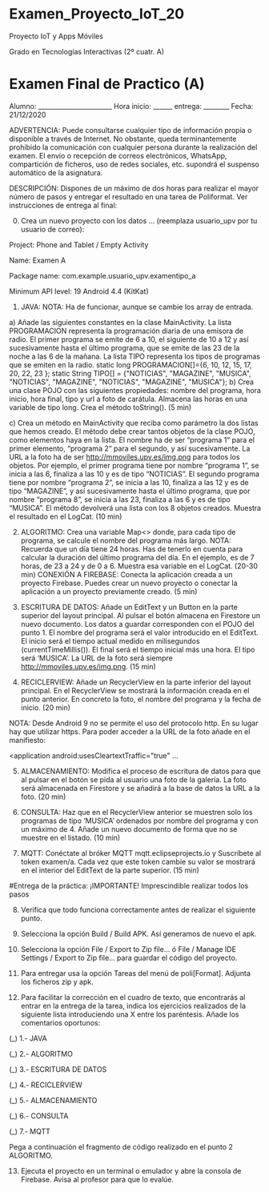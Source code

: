 
# Examen_Proyecto_IoT_20

Proyecto IoT y Apps Móviles

Grado en Tecnologías Interactivas (2º cuatr. A)

# Examen Final de Practico (A)

Alumno: _______________________ Hora inicio: ______ entrega: ________   Fecha: 21/12/2020

ADVERTENCIA: Puede consultarse cualquier tipo de información propia o disponible a través de Internet. No obstante, queda terminantemente prohibido la comunicación con cualquier persona durante la realización del examen. El envío o recepción de correos electrónicos, WhatsApp, compartición de ficheros, uso de redes sociales, etc. supondrá el suspenso automático de la asignatura.

DESCRIPCIÓN: Dispones de un máximo de dos horas para realizar el mayor número de pasos y entregar el resultado en una tarea de Poliformat. Ver instrucciones de entrega al final: 

0.	Crea un nuevo proyecto con los datos … (reemplaza usuario_upv por tu usuario de correo): 

Project: Phone and Tablet / Empty Activity

Name: Examen A

Package name: com.example.usuario_upv.examentipo_a

Minimum API level: 19 Android 4.4 (KitKat)

1.	JAVA: NOTA: Ha de funcionar, aunque se cambie los array de entrada. 

  a) Añade las siguientes constantes en la clase MainActivity. La lista PROGRAMACION representa la programación diaria de una emisora de radio. El primer programa se emite de 6 a 10, el siguiente de 10 a 12 y así sucesivamente hasta el último programa, que se emite de las 23 de la noche a las 6 de la mañana. La lista TIPO representa los tipos de programas que se emiten en la radio.
static long PROGRAMACION[]={6, 10, 12, 15, 17, 20, 22, 23 };
static String TIPO[] = {"NOTICIAS", "MAGAZINE", "MUSICA", "NOTICIAS",
        "MAGAZINE", "NOTICIAS", "MAGAZINE", "MUSICA"};
  b) Crea una clase POJO con las siguientes propiedades: nombre del programa, hora inicio, hora final, tipo y url a foto de carátula. Almacena las horas en una variable de tipo long. Crea el método toString(). (5 min)

  c) Crea un método en MainActivity que reciba como parámetro la dos listas que hemos creado. El método debe crear tantos objetos de la clase POJO, como elementos haya en la lista. El nombre ha de ser “programa 1” para el primer elemento, “programa 2“ para el segundo, y así sucesivamente. La URL a la foto ha de ser http://mmoviles.upv.es/img.png  para todos los objetos. Por ejemplo, el primer programa tiene por nombre “programa 1”, se inicia a las 6, finaliza a las 10 y es de tipo “NOTICIAS”. El segundo programa tiene por nombre “programa 2”, se inicia a las 10, finaliza a las 12 y es de tipo “MAGAZINE”, y así sucesivamente hasta el último programa, que por nombre “programa 8”, se inicia a las 23, finaliza a las 6 y es de tipo “MUSICA”. El método devolverá una lista con los 8 objetos creados. Muestra el resultado en el LogCat. (10 min)

2.	ALGORITMO: Crea una variable Map<> donde, para cada tipo de programa, se calcule el nombre del programa más largo. NOTA: Recuerda que un día tiene 24 horas. Has de tenerlo en cuenta para calcular la duración del último programa del día. En el ejemplo, es de 7 horas, de 23 a 24 y de 0 a 6. Muestra esa variable en el LogCat. (20-30 min)
CONEXIÓN A FIREBASE: Conecta la aplicación creada a un proyecto Firebase. Puedes crear un nuevo proyecto o conectar la aplicación a un proyecto previamente creado. (5 min)

3.	ESCRITURA DE DATOS: Añade un EditText y un Button en la parte superior del layout principal. Al pulsar el botón almacena en Firestore un nuevo documento. Los datos a guardar corresponden con el POJO del punto 1. El nombre del programa será el valor introducido en el EditText. El inicio será el tiempo actual medido en milisegundos (currentTimeMillis()).  El final será el tiempo inicial más una hora. El tipo será ‘MUSICA’. La URL de la foto será siempre http://mmoviles.upv.es/img.png.   (15 min)

4.	RECICLERVIEW: Añade un RecyclerView en la parte inferior del layout principal. En el RecyclerView se mostrará la información creada en el punto anterior. En concreto la foto, el nombre del programa y la fecha de inicio. (20 min)

NOTA: Desde Android 9 no se permite el uso del protocolo http. En su lugar hay que utilizar https. Para poder acceder a la URL de la foto añade en el manifiesto:

<application
    android:usesCleartextTraffic="true" …
  
5.	ALMACENAMIENTO: Modifica el proceso de escritura de datos para que al pulsar en el botón se pida al usuario una foto de la galería. La foto será almacenada en Firestore y se añadirá a la base de datos la URL a la foto.  (20 min)

6.	CONSULTA: Haz que en el RecyclerView anterior se muestren solo los programas de tipo ‘MUSICA’ ordenados por nombre del programa y con un máximo de 4. Añade un nuevo documento de forma que no se muestre en el listado.  (10 min)

7.	MQTT: Conéctate al bróker MQTT mqtt.eclipseprojects.io y Suscríbete al token examen/a. Cada vez que este token cambie su valor se mostrará en el interior del EditText de la parte superior.  (15 min)

#Entrega de la práctica: ¡IMPORTANTE! Imprescindible realizar todos los pasos

8.	Verifica que todo funciona correctamente antes de realizar el siguiente punto.

9.	Selecciona la opción Build / Build APK. Así generamos de nuevo el apk. 

10.	Selecciona la opción File / Export to Zip file...  ó File / Manage IDE Settings / Export to Zip file… para guardar el código del proyecto. 

11.	Para entregar usa la opción Tareas del menú de poli[Format]. Adjunta los ficheros zip y apk.

12.	Para facilitar la corrección en el cuadro de texto, que encontrarás al entrar en la entrega de la tarea, indica los ejercicios realizados de la siguiente lista introduciendo una X entre los paréntesis. Añade los comentarios oportunos:

 (_)  1.- JAVA 

 (_)	2.- ALGORITMO
 
 (_)	3.- ESCRITURA DE DATOS
 
 (_)  4.- RECICLERVIEW
 
 (_)  5.- ALMACENAMIENTO
 
 (_)  6.- CONSULTA
 
 (_)  7.- MQTT

Pega a continuación el fragmento de código realizado en el punto 2 ALGORITMO.

13.	Ejecuta el proyecto en un terminal o emulador y abre la consola de Firebase. Avisa al profesor para que lo evalúe.
